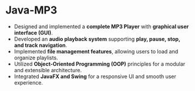# Java-MP3
- Designed and implemented a **complete MP3 Player** with **graphical user interface (GUI)**.
- Developed an **audio playback system** supporting **play, pause, stop, and track navigation**.
- Implemented **file management features**, allowing users to load and organize playlists.
- Utilized **Object-Oriented Programming (OOP)** principles for a modular and extensible architecture.
- Integrated **JavaFX and Swing** for a responsive UI and smooth user experience.
